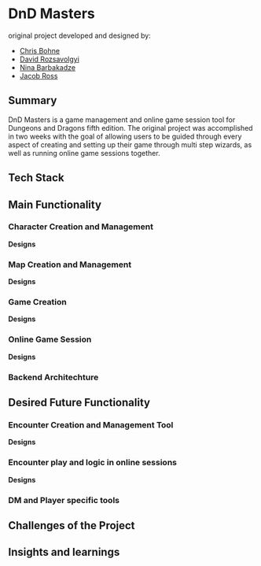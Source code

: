 # DnD Masters

original project developed and designed by:

- [Chris Bohne](https://github.com/chrisbohne)
- [David Rozsavolgyi](https://github.com/muraminsav)
- [Nina Barbakadze](https://github.com/ninabarbakadze)
- [Jacob Ross](https://github.com/JakeJustLearning)

## Summary

DnD Masters is a game management and online game session tool for Dungeons and Dragons fifth edition. The original project was accomplished in two weeks with the goal of allowing users to be guided through every aspect of creating and setting up their game through multi step wizards, as well as running online game sessions together.

## Tech Stack

## Main Functionality

### Character Creation and Management

**Designs**

### Map Creation and Management

**Designs**

### Game Creation

**Designs**

### Online Game Session

**Designs**

### Backend Architechture

## Desired Future Functionality

### Encounter Creation and Management Tool

**Designs**

### Encounter play and logic in online sessions

**Designs**

### DM and Player specific tools

###

## Challenges of the Project

## Insights and learnings
